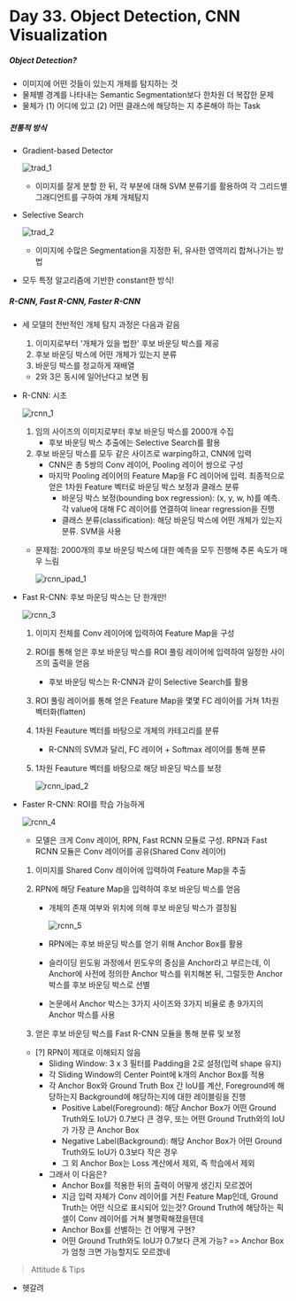 # Day 33. Object Detection, CNN Visualization

##### Object Detection?

- 이미지에 어떤 것들이 있는지 개체를 탐지하는 것
- 물체별 경계를 나타내는 Semantic Segmentation보다 한차원 더 복잡한 문제
- 물체가 (1) 어디에 있고 (2) 어떤 클래스에 해당하는 지 추론해야 하는 Task

##### 전통적 방식
- Gradient-based Detector

  ![trad_1](https://github.com/iloveslowfood/iloveTIL/blob/main/boostcamp_ai/etc/images/week07/trad_1.jpg?raw=true)

  - 이미지를 잘게 분할 한 뒤, 각 부분에 대해 SVM 분류기를 활용하여 각 그리드별 그래디언트를 구하여 개체 개체탐지

- Selective Search

  ![trad_2](https://github.com/iloveslowfood/iloveTIL/blob/main/boostcamp_ai/etc/images/week07/trad_2.jpg?raw=true)

  - 이미지에 수많은 Segmentation을 지정한 뒤, 유사한 영역끼리 합쳐나가는 방법

- 모두 특정 알고리즘에 기반한 constant한 방식!

##### R-CNN, Fast R-CNN, Faster R-CNN

- 세 모델의 전반적인 개체 탐지 과정은 다음과 같음

  1. 이미지로부터 '개체가 있을 법한' 후보 바운딩 박스를 제공
  2. 후보 바운딩 박스에 어떤 개체가 있는지 분류
  3. 바운딩 박스를 정교하게 재배열

  - 2와 3은 동시에 일어난다고 보면 됨

- R-CNN: 시초

  ![rcnn_1](https://github.com/iloveslowfood/iloveTIL/blob/main/boostcamp_ai/etc/images/week07/rcnn_1.png?raw=true)

  1. 임의 사이즈의 이미지로부터 후보 바운딩 박스를 2000개 수집
     - 후보 바운딩 박스 추출에는 Selective Search를 활용
  2. 후보 바운딩 박스를 모두 같은 사이즈로 warping하고, CNN에 입력
     - CNN은 총 5쌍의 Conv 레이어, Pooling 레이어 쌍으로 구성
     - 마지막 Pooling 레이어의 Feature Map을 FC 레이어에 입력. 최종적으로 얻은 1차원 Feature 벡터로 바운딩 박스 보정과 클래스 분류
       - 바운딩 박스 보정(bounding box regression): (x, y, w, h)를 예측. 각 value에 대해 FC 레이어를 연결하여 linear regression을 진행
       - 클래스 분류(classification): 해당 바운딩 박스에 어떤 개체가 있는지 분류. SVM을 사용

  - 문제점: 2000개의 후보 바운딩 박스에 대한 예측을 모두 진행해 추론 속도가 매우 느림

    ![rcnn_ipad_1](https://github.com/iloveslowfood/iloveTIL/blob/main/boostcamp_ai/etc/images/week07/rcnn_ipad_1.jpg?raw=true)

- Fast R-CNN: 후보 마운딩 박스는 단 한개만!

  ![rcnn_3](https://github.com/iloveslowfood/iloveTIL/blob/main/boostcamp_ai/etc/images/week07/rcnn_3.jpg?raw=true)

  1. 이미지 전체를 Conv 레이어에 입력하여 Feature Map을 구성

  2. ROI를 통해 얻은 후보 바운딩 박스를 ROI 풀링 레이어에 입력하여 일정한 사이즈의 출력을 얻음
     
     - 후보 바운딩 박스는 R-CNN과 같이 Selective Search를 활용
     
  3. ROI 풀링 레이어를 통해 얻은 Feature Map을 몇몇 FC 레이어를 거쳐 1차원 벡터화(flatten)

  4. 1차원 Feauture 벡터를 바탕으로 개체의 카테고리를 분류
     
     - R-CNN의 SVM과 달리, FC 레이어 + Softmax 레이어를 통해 분류
     
  5. 1차원 Feauture 벡터를 바탕으로 해당 바운딩 박스를 보정

     ![rcnn_ipad_2](https://github.com/iloveslowfood/iloveTIL/blob/main/boostcamp_ai/etc/images/week07/rcnn_ipad_2.jpg?raw=true)

- Faster R-CNN: ROI를 학습 가능하게

  ![rcnn_4](https://github.com/iloveslowfood/iloveTIL/blob/main/boostcamp_ai/etc/images/week07/rcnn_4.png?raw=true)

  - 모델은 크게 Conv 레이어, RPN, Fast RCNN 모듈로 구성. RPN과 Fast RCNN 모듈은 Conv 레이어를 공유(Shared Conv 레이어)

  1. 이미지를 Shared Conv 레이어에 입력하여 Feature Map을 추출

  2. RPN에 해당 Feature Map을 입력하여 후보 바운딩 박스를 얻음

     - 개체의 존재 여부와 위치에 의해 후보 바운딩 박스가 결정됨

       ![rcnn_5](https://github.com/iloveslowfood/iloveTIL/blob/main/boostcamp_ai/etc/images/week07/rcnn_5.png?raw=true)

     - RPN에는 후보 바운딩 박스를 얻기 위해 Anchor Box를 활용

     - 슬라이딩 윈도윙 과정에서 윈도우의 중심을 Anchor라고 부르는데, 이 Anchor에 사전에 정의한 Anchor 박스를 위치해본 뒤, 그럴듯한 Anchor 박스를 후보 바운딩 박스로 선별

     - 논문에서 Anchor 박스는 3가지 사이즈와 3가지 비율로 총 9가지의 Anchor 박스를 사용

  3. 얻은 후보 바운딩 박스를 Fast R-CNN 모듈을 통해 분류 및 보정
  
  - [?] RPN이 제대로 이해되지 않음
    - Sliding Window: 3 x 3 필터를 Padding을 2로 설정(입력 shape 유지)
    - 각 Sliding Window의 Center Point에 k개의 Anchor Box를 적용
    - 각 Anchor Box와 Ground Truth Box 간 IoU를 계산, Foreground에 해당하는지 Background에 해당하는지에 대한 레이블링을 진행
      - Positive Label(Foreground): 해당 Anchor Box가 어떤 Ground Truth와도 IoU가 0.7보다 큰 경우, 또는 어떤 Ground Truth와의 IoU가 가장 큰 Anchor Box
      - Negative Label(Background): 해당 Anchor Box가 어떤 Ground Truth와도 IoU가 0.3보다 작은 경우
      - 그 외 Anchor Box는 Loss 계산에서 제외, 즉 학습에서 제외
    - 그래서 이 다음은?
      - Anchor Box를 적용한 뒤의 출력이 어떻게 생긴지 모르겠어
      - 지금 입력 자체가 Conv 레이어를 거친 Feature Map인데, Ground Truth는 어떤 식으로 표시되어 있는것? Ground Truth에 해당하는 픽셀이 Conv 레이어를 거쳐 불명확해졌을텐데
      - Anchor Box를 선별하는 건 어떻게 구현?
      - 어떤 Ground Truth와도 IoU가 0.7보다 큰게 가능?  => Anchor Box가 엄청 크면 가능할지도 모르겠네


> Attitude & Tips

- 헷갈려


